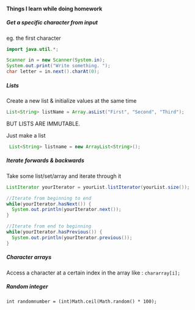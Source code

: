 #### Things I learn while doing homework

##### Get a specific character from input
eg. the first character

```Java
import java.util.*; 

Scanner in = new Scanner(System.in);
System.out.print("Write something. ");
char letter = in.next().charAt(0);
```

##### Lists

Create a new list & initialize values at the same time

```Java
List<String> listName = Array.asList("First", "Second", "Third");
```
BUT LISTS ARE IMMUTABLE.

Just make a list
```Java
 List<String> listname = new ArrayList<String>();
```

##### Iterate forwards & backwards
Take some list/set/array and iterate through it

```Java
ListIterator yourIterator = yourList.listIterator(yourList.size());

//Iterate from beginning to end
while(yourIterator.hasNext()) {
  System.out.println(yourIterator.next());
}

//Iterate from end to beginning
while(yourIterator.hasPrevious()) {
  System.out.println(yourIterator.previous());
}
```

##### Character arrays
Access a character at a certain index in the array like : `chararray[i];`

##### Random integer
`int randomnumber = (int)Math.ceil(Math.random() * 100);`
